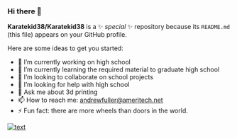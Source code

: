 ### Hi there 👋


**Karatekid38/Karatekid38** is a ✨ _special_ ✨ repository because its `README.md` (this file) appears on your GitHub profile.

Here are some ideas to get you started:

- 🔭 I’m currently working on high school
- 🌱 I’m currently learning the required material to graduate high school
- 👯 I’m looking to collaborate on school projects
- 🤔 I’m looking for help with high school
- 💬 Ask me about 3d printing
- 📫 How to reach me: <andrewfuller@ameritech.net>
- ⚡ Fun fact: there are more wheels than doors in the world.

[![text](https://img.shields.io/badge/LinkedIn-0077B5?style=for-the-badge&logo=linkedin&logoColor=white)](https://www.linkedin.com/in/andrew-fuller-72017b30b)

